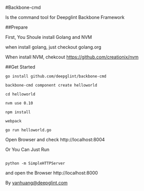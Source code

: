 #Backbone-cmd

Is the command tool for Deepglint Backbone Framework

##Prepare

First, You Shoule install Golang and NVM

when install golang, just checkout golang.org

When install NVM, chekcout https://github.com/creationix/nvm

##Get Started

```
go install github.com/deepglint/backbone-cmd

backbone-cmd component create helloworld

cd helloworld

nvm use 0.10

npm install 

webpack

go run helloworld.go

```

Open Browser and check http://localhost:8004

Or You Can Just Run

```

python -m SimpleHTTPServer 

```

and open the Browser http://localhost:8000

By yanhuang@deepglint.com
